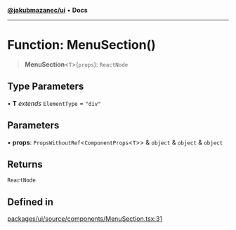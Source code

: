 [**@jakubmazanec/ui**](../README.md) • **Docs**

---

# Function: MenuSection()

> **MenuSection**\<`T`\>(`props`): `ReactNode`

## Type Parameters

• **T** _extends_ `ElementType` = `"div"`

## Parameters

• **props**: `PropsWithoutRef`\<`ComponentProps`\<`T`\>\> & `object` & `object` & `object`

## Returns

`ReactNode`

## Defined in

[packages/ui/source/components/MenuSection.tsx:31](https://github.com/jakubmazanec/tools/blob/2afd81e4680434017b6f838733fd5ccd928cec42/packages/ui/source/components/MenuSection.tsx#L31)

